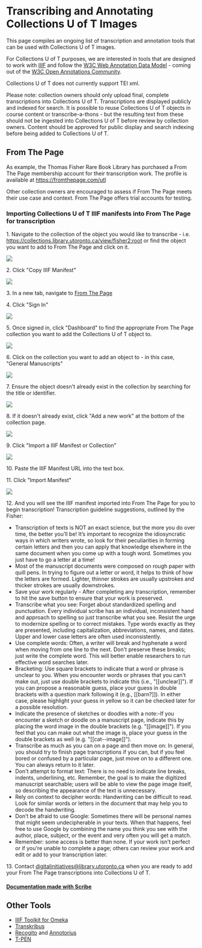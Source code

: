 # Transcribing and Annotating Collections U of T Images

This page compiles an ongoing list of transcription and annotation tools that can be used with Collections U of T images. 

For Collections U of T purposes, we are interested in tools that are designed to work with [IIIF](https://iiif.io) and follow the [W3C Web Annotation Data Model](https://www.w3.org/TR/annotation-model) - coming out of the [W3C Open Annotations Community](https://www.w3.org/community/openannotation/). 

Collections U of T does not currently support TEI xml. 

Please note: collection owners should only upload final, complete transcriptions into Collections U of T. Transcriptions are displayed publicly and indexed for search. It is possible to reuse Collections U of T objects in course content or transcribe-a-thons - but the resulting text from these should not be ingested into Collections U of T before review by collection owners. Content should be approved for public display and search indexing before being added to Collections U of T.

## From The Page

As example, the Thomas Fisher Rare Book Library has purchased a From The Page membership account for their transcription work. The profile is available at https://fromthepage.com/utl

Other collection owners are encouraged to assess if From The Page meets their use case and context. From The Page offers trial accounts for testing.

### Importing Collections U of T IIIF manifests into From The Page for transcription


1\. Navigate to the collection of the object you would like to transcribe - i.e. <https://collections.library.utoronto.ca/view/fisher2:root> or find the object you want to add to From The Page and click on it.

![](https://ajeuwbhvhr.cloudimg.io/colony-recorder.s3.amazonaws.com/files/2023-09-28/708ec4c9-6401-4c66-b972-01ebaf013e23/ascreenshot.jpeg?tl_px=749,102&br_px=1609,583&force_format=png&width=860&wat_scale=76&wat=1&wat_opacity=0.7&wat_gravity=northwest&wat_url=https://colony-recorder.s3.us-west-1.amazonaws.com/images/watermarks/FB923C_standard.png&wat_pad=402,212)


2\. Click "Copy IIIF Manifest"

![](https://ajeuwbhvhr.cloudimg.io/colony-recorder.s3.amazonaws.com/files/2023-09-28/578fd4be-05cf-474a-afdf-efde782efbf9/ascreenshot.jpeg?tl_px=1005,0&br_px=1865,480&force_format=png&width=860&wat_scale=76&wat=1&wat_opacity=0.7&wat_gravity=northwest&wat_url=https://colony-recorder.s3.us-west-1.amazonaws.com/images/watermarks/FB923C_standard.png&wat_pad=611,-10)


3\. In a new tab, navigate to [From The Page](https://fromthepage.com/)


4\. Click "Sign In"

![](https://ajeuwbhvhr.cloudimg.io/colony-recorder.s3.amazonaws.com/files/2023-09-28/f8ed9736-0e72-4055-9151-60e292581055/ascreenshot.jpeg?tl_px=0,106&br_px=859,587&force_format=png&width=860&wat_scale=76&wat=1&wat_opacity=0.7&wat_gravity=northwest&wat_url=https://colony-recorder.s3.us-west-1.amazonaws.com/images/watermarks/FB923C_standard.png&wat_pad=249,212)


5\. Once signed in, click "Dashboard" to find the appropriate From The Page collection you want to add the Collections U of T object to.

![](https://ajeuwbhvhr.cloudimg.io/colony-recorder.s3.amazonaws.com/files/2023-09-28/a6f7a6d1-9290-48be-a5c9-a9cd9dca8f25/ascreenshot.jpeg?tl_px=1005,0&br_px=1865,480&force_format=png&width=860&wat_scale=76&wat=1&wat_opacity=0.7&wat_gravity=northwest&wat_url=https://colony-recorder.s3.us-west-1.amazonaws.com/images/watermarks/FB923C_standard.png&wat_pad=505,11)


6\. Click on the collection you want to add an object to  - in this case, "General Manuscripts"

![](https://ajeuwbhvhr.cloudimg.io/colony-recorder.s3.amazonaws.com/files/2023-09-28/e6fe2d12-ee4d-4b59-bf86-84eb204c9fa0/ascreenshot.jpeg?tl_px=0,309&br_px=859,790&force_format=png&width=860&wat_scale=76&wat=1&wat_opacity=0.7&wat_gravity=northwest&wat_url=https://colony-recorder.s3.us-west-1.amazonaws.com/images/watermarks/FB923C_standard.png&wat_pad=342,212)


7\. Ensure the object doesn't already exist in the collection by searching for the title or identifier.

![](https://ajeuwbhvhr.cloudimg.io/colony-recorder.s3.amazonaws.com/files/2023-09-28/4f436eea-c00c-436c-b399-a8a68ae8d626/ascreenshot.jpeg?tl_px=876,92&br_px=1736,573&force_format=png&width=860&wat_scale=76&wat=1&wat_opacity=0.7&wat_gravity=northwest&wat_url=https://colony-recorder.s3.us-west-1.amazonaws.com/images/watermarks/FB923C_standard.png&wat_pad=402,212)


8\. If it doesn't already exist, click "Add a new work" at the bottom of the collection page.

![](https://ajeuwbhvhr.cloudimg.io/colony-recorder.s3.amazonaws.com/files/2023-09-28/38de6613-def7-480b-9d1d-161f806eefc2/ascreenshot.jpeg?tl_px=0,367&br_px=859,848&force_format=png&width=860&wat_scale=76&wat=1&wat_opacity=0.7&wat_gravity=northwest&wat_url=https://colony-recorder.s3.us-west-1.amazonaws.com/images/watermarks/FB923C_standard.png&wat_pad=306,212)


9\. Click "Import a IIIF Manifest or Collection"

![](https://ajeuwbhvhr.cloudimg.io/colony-recorder.s3.amazonaws.com/files/2023-09-28/f2d8b77f-57a9-413a-80ef-e6f5478c006a/ascreenshot.jpeg?tl_px=82,78&br_px=941,559&force_format=png&width=860&wat_scale=76&wat=1&wat_opacity=0.7&wat_gravity=northwest&wat_url=https://colony-recorder.s3.us-west-1.amazonaws.com/images/watermarks/FB923C_standard.png&wat_pad=402,212)


10\. Paste the IIIF Manifest URL into the text box.


11\. Click "Import Manifest"

![](https://ajeuwbhvhr.cloudimg.io/colony-recorder.s3.amazonaws.com/files/2023-09-28/5aae0682-805f-4075-b2fb-f1c0fcc41884/ascreenshot.jpeg?tl_px=1005,436&br_px=1865,917&force_format=png&width=860&wat_scale=76&wat=1&wat_opacity=0.7&wat_gravity=northwest&wat_url=https://colony-recorder.s3.us-west-1.amazonaws.com/images/watermarks/FB923C_standard.png&wat_pad=512,212)


12\. And you will see the IIIF manifest imported into From The Page for you to begin transcription! Transcription guideline suggestions, outlined by the Fisher:
* Transcription of texts is NOT an exact science, but the more you do over time, the better you’ll be! It’s important to recognize the idiosyncratic ways in which writers wrote, so look for their peculiarities in forming certain letters and then you can apply that knowledge elsewhere in the same document when you come up with a tough word. Sometimes you just have to go a letter at a time!
* Most of the manuscript documents were composed on rough paper with quill pens. In trying to figure out a letter or word, it helps to think of how the letters are formed. Lighter, thinner strokes are usually upstrokes and thicker strokes are usually downstrokes.
* Save your work regularly - After completing any transcription, remember to hit the save button to ensure that your work is preserved.
* Transcribe what you see: Forget about standardized spelling and punctuation. Every individual scribe has an individual, inconsistent hand and approach to spelling so just transcribe what you see. Resist the urge to modernize spelling or to correct mistakes. Type words exactly as they are presented, including capitalization, abbreviations, names, and dates. Upper and lower case letters are often used inconsistently.
* Use complete words: Often, a writer will break and hyphenate a word when moving from one line to the next. Don't preserve these breaks; just write the complete word. This will better enable researchers to run effective word searches later.
* Bracketing: Use square brackets to indicate that a word or phrase is unclear to you. When you encounter words or phrases that you can't make out, just use double brackets to indicate this (i.e., "[[unclear]]"). If you can propose a reasonable guess, place your guess in double brackets with a question mark following it (e.g., [[barn?]]). In either case, please highlight your guess in yellow so it can be checked later for a possible resolution.
* Indicate the presence of sketches or doodles with a note:-If you encounter a sketch or doodle on a manuscript page, indicate this by placing the word image in the double brackets (e.g. "[[image]]"). If you feel that you can make out what the image is, place your guess in the double brackets as well (e.g. "[[cat--image]]").
* Transcribe as much as you can on a page and then move on: In general, you should try to finish page transcriptions if you can, but if you feel bored or confused by a particular page, just move on to a different one. You can always return to it later.
* Don't attempt to format text: There is no need to indicate line breaks, indents, underlining, etc. Remember, the goal is to make the digitized manuscript searchable; users will be able to view the page image itself, so describing the appearance of the text is unnecessary.
* Rely on context to decipher words: Handwriting can be difficult to read. Look for similar words or letters in the document that may help you to decode the handwriting.
* Don’t be afraid to use Google: Sometimes there will be personal names that might seem undecipherable in your texts. When that happens, feel free to use Google by combining the name you think you see with the author, place, subject, or the event and very often you will get a match.
* Remember: some access is better than none. If your work isn't perfect or if you're unable to complete a page; others can review your work and edit or add to your transcription later.


13\. Contact digitalinitiatives@library.utoronto.ca when you are ready to add your From The Page transcriptions into Collections U of T.

#### [Documentation made with Scribe](https://scribehow.com)

## Other Tools
* [IIIF Toolkit for Omeka](https://github.com/utlib/IiifItems/wiki/Importing-IIIF-Content)
* [Transkribus](https://transkribus.eu/)
* [Recogito](https://recogito.pelagios.org/) and [Annotorius](https://recogito.github.io/annotorious/about/)
* [T-PEN](http://t-pen.org/TPEN/)


